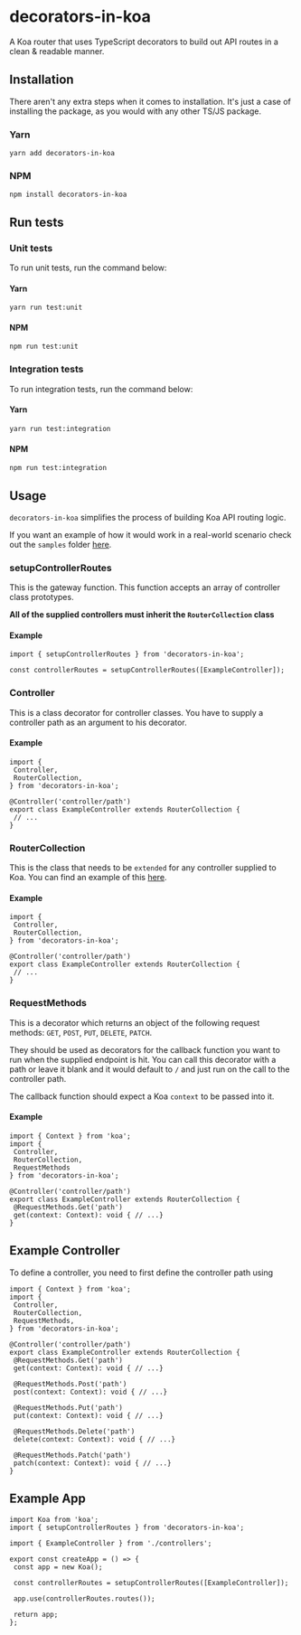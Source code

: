 # decorators-in-koa
A Koa router that uses TypeScript decorators to build out API routes in a clean & readable manner.

## Installation
There aren't any extra steps when it comes to installation. It's just a case of installing the package, as you would with any other TS/JS package.

### Yarn
`yarn add decorators-in-koa`

### NPM
`npm install decorators-in-koa`

## Run tests

### Unit tests

To run unit tests, run the command below:
#### Yarn
`yarn run test:unit`

#### NPM
`npm run test:unit`

### Integration tests

To run integration tests, run the command below:
#### Yarn
`yarn run test:integration`

#### NPM
`npm run test:integration`

## Usage

`decorators-in-koa` simplifies the process of building Koa API routing logic.

If you want an example of how it would work in a real-world scenario check out the `samples` folder [here](https://github.com/jamesnixon197/decorators-in-koa/tree/main/samples/hello-world).

### setupControllerRoutes

This is the gateway function. This function accepts an array of controller class prototypes.

**All of the supplied controllers must inherit the `RouterCollection` class**

#### Example

```
import { setupControllerRoutes } from 'decorators-in-koa';

const controllerRoutes = setupControllerRoutes([ExampleController]);
```

### Controller

This is a class decorator for controller classes. You have to supply a controller path as an argument to his decorator.

#### Example

```
import {
 Controller,
 RouterCollection,
} from 'decorators-in-koa';

@Controller('controller/path')
export class ExampleController extends RouterCollection {
 // ...
}
```

### RouterCollection

This is the class that needs to be `extended` for any controller supplied to Koa. You can find an example of this [here](https://github.com/jamesnixon197/decorators-in-koa/blob/main/samples/hello-world/src/controllers/hello-world/hello-world.controller.ts).

#### Example

```
import {
 Controller,
 RouterCollection,
} from 'decorators-in-koa';

@Controller('controller/path')
export class ExampleController extends RouterCollection {
 // ...
}
```

### RequestMethods

This is a decorator which returns an object of the following request methods: `GET`, `POST`, `PUT`, `DELETE`, `PATCH`.

They should be used as decorators for the callback function you want to run when the supplied endpoint is hit. You can call this decorator with a path or leave it blank and it would default to `/` and just run on the call to the controller path.

The callback function should expect a Koa `context` to be passed into it.

#### Example

```
import { Context } from 'koa';
import {
 Controller,
 RouterCollection,
 RequestMethods
} from 'decorators-in-koa';

@Controller('controller/path')
export class ExampleController extends RouterCollection {
 @RequestMethods.Get('path')
 get(context: Context): void { // ...}
}
```

## Example Controller

To define a controller, you need to first define the controller path using

```
import { Context } from 'koa';
import {
 Controller,
 RouterCollection,
 RequestMethods,
} from 'decorators-in-koa';

@Controller('controller/path')
export class ExampleController extends RouterCollection {
 @RequestMethods.Get('path')
 get(context: Context): void { // ...}

 @RequestMethods.Post('path')
 post(context: Context): void { // ...}

 @RequestMethods.Put('path')
 put(context: Context): void { // ...}

 @RequestMethods.Delete('path')
 delete(context: Context): void { // ...}

 @RequestMethods.Patch('path')
 patch(context: Context): void { // ...}
}
```

## Example App

```
import Koa from 'koa';
import { setupControllerRoutes } from 'decorators-in-koa';

import { ExampleController } from './controllers';

export const createApp = () => {
 const app = new Koa();

 const controllerRoutes = setupControllerRoutes([ExampleController]);

 app.use(controllerRoutes.routes());

 return app;
};
```


